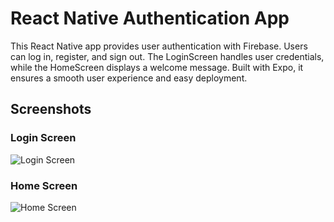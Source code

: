 
# React Native Authentication App

This React Native app provides user authentication with Firebase. Users can log in, register, and sign out. The LoginScreen handles user credentials, while the HomeScreen displays a welcome message. Built with Expo, it ensures a smooth user experience and easy deployment.

## Screenshots

### Login Screen

![Login Screen](path/to/login.jpeg)

### Home Screen

![Home Screen](path/to/home.jpeg)


